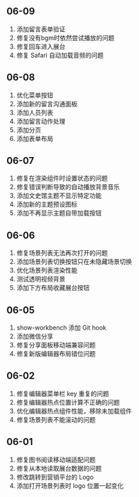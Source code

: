 ## 06-09

1. 添加留言表单验证
2. 修复没有bgm时依然尝试播放的问题
3. 修复回车进入展台
4. 修复 Safari 自动加载音频的问题

## 06-08

1. 优化菜单按钮
2. 添加新的留言沟通面板
3. 添加人员列表
4. 添加留言动作处理
5. 添加分页
6. 添加表单布局

## 06-07

1. 修复在渲染组件时设置状态的问题
2. 修复错误判断导致的自动播放背景音乐
3. 添加文史馆主题不显示特定功能
4. 添加新的主题预设图标
5. 添加不再显示主题自带加载按钮

## 06-06

1. 修复场景列表无法再次打开的问题
2. 添加场景列表切换按钮只在未隐藏场景切换
3. 优化场景列表渲染性能
4. 测试透明视频背景
5. 添加下方布局收藏展台按钮

## 06-05

1. show-workbench 添加 Git hook
2. 添加微信分享
3. 修复分享面板移动端兼容问题
4. 修复新版编辑器布局错位问题

## 06-02

1. 修复编辑器菜单栏 key 重复的问题
2. 修复编辑器热点位置计算不正确的问题
3. 优化编辑器热点组件性能，移除未加载组件
4. 修复场景列表不能滚动的问题

## 06-01

1. 修复图书阅读移动端适配问题
2. 修复从本地读取展台数据的问题
3. 修改跳转到营销平台的 Logo
4. 添加打开场景列表时 logo 位置一起变化
